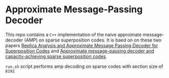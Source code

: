 # Approximate Message-Passing Decoder 

This repo contains a `C++` implementation of the naive approimate message-decoder (AMP) on sparse superposition codes. It is baed on on these two papers [Replica Analysis and Approximate Message Passing Decoder for Superposition Codes](https://arxiv.org/abs/1403.8024) and [Approximate message-passing decoder and capacity-achieving sparse superposition codes](https://arxiv.org/abs/1503.08040). 

`run.sh` script performs amp decoding on sparse codes with section size of `8192` 